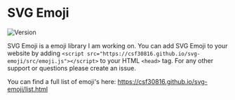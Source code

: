 # SVG Emoji
![Version](https://img.shields.io/badge/version-1.0.2-yellow.svg)

SVG Emoji is a emoji library I am working on. You can add SVG Emoji to your website by adding ```<script src="https://csf30816.github.io/svg-emoji/src/emoji.js"></script>``` to your HTML `<head>` tag. For any other support or questions please create an issue.

You can find a full list of emoji's here: https://csf30816.github.io/svg-emoji/list.html
